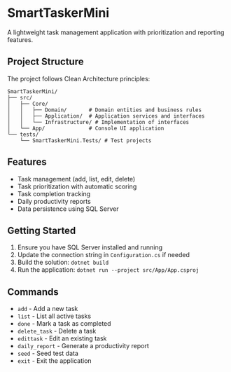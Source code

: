 # SmartTaskerMini

A lightweight task management application with prioritization and reporting features.

## Project Structure

The project follows Clean Architecture principles:

```
SmartTaskerMini/
├── src/
│   ├── Core/
│   │   ├── Domain/       # Domain entities and business rules
│   │   ├── Application/  # Application services and interfaces
│   │   └── Infrastructure/ # Implementation of interfaces
│   └── App/              # Console UI application
└── tests/
    └── SmartTaskerMini.Tests/ # Test projects
```

## Features

- Task management (add, list, edit, delete)
- Task prioritization with automatic scoring
- Task completion tracking
- Daily productivity reports
- Data persistence using SQL Server

## Getting Started

1. Ensure you have SQL Server installed and running
2. Update the connection string in `Configuration.cs` if needed
3. Build the solution: `dotnet build`
4. Run the application: `dotnet run --project src/App/App.csproj`

## Commands

- `add` - Add a new task
- `list` - List all active tasks
- `done` - Mark a task as completed
- `delete_task` - Delete a task
- `edittask` - Edit an existing task
- `daily_report` - Generate a productivity report
- `seed` - Seed test data
- `exit` - Exit the application
